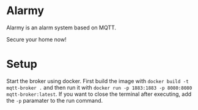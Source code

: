 # Alarmy

Alarmy is an alarm system based on MQTT.

Secure your home now!

# Setup

Start the broker using docker. First build the image with `docker build -t mqtt-broker .` and then
run it with `docker run -p 1883:1883 -p 8080:8080 mqtt-broker:latest`.
If you want to close the terminal after executing, add the `-p` paramater to the run command.
